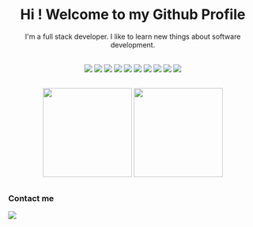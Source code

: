 <h1 align="center"> Hi ! Welcome to my Github Profile </h1>
<p align="center">
   I'm a full stack developer. I like to learn new things about software development.
</p>

<div align="center"><br>
   <!-- Logo junto al nombre 
   <img src="https://img.shields.io/badge/-HTML5-E34F26?style=for-the-badge&logo=html5&logoColor=white">
   <img src="https://img.shields.io/badge/-CSS3-1572B6?style=for-the-badge&logo=css3&logoColor=white">
   <img src="https://img.shields.io/badge/-Bootstrap-563D7C?style=for-the-badge&logo=bootstrap&logoColor=white">
   <img src="https://img.shields.io/badge/-javascript-eed718?style=for-the-badge&logo=javascript&logoColor=white">
   <img src="https://img.shields.io/badge/-PHP-8892bf?style=for-the-badge&logo=php&logoColor=ffffff">
   <img src="https://img.shields.io/badge/-Laravel-f9322c?style=for-the-badge&logo=laravel&logoColor=ffffff">
   <img src="https://img.shields.io/badge/-PostgreSQL-336791?style=for-the-badge&logo=postgresql&logoColor=ffffff">
   <img src="https://img.shields.io/badge/-Docker-2391e6?style=for-the-badge&logo=docker&logoColor=ffffff">
   <img src="https://img.shields.io/badge/-Linux-000000?style=for-the-badge&logo=linux&logoColor=ffffff">
   <img src="http://img.shields.io/badge/-VS%20Code-007ACC?style=for-the-badge&logo=visual%20studio%20code&logoColor=white"> -->

   <!-- Logo aparte -->
   <img src="https://img.shields.io/badge/-HTML5-E34F26.svg?style=for-the-badge&logo=HTML5&logoColor=E34F26&labelColor=ffffff">
   <img src="https://img.shields.io/badge/-CSS3-1572B6.svg?style=for-the-badge&logo=css3&logoColor=1572B6&labelColor=ffffff">
   <img src="https://img.shields.io/badge/-Bootstrap-563D7C.svg?style=for-the-badge&logo=bootstrap&logoColor=563D7C&labelColor=ffffff">
   <img src="https://img.shields.io/badge/-javascript-eed718.svg?style=for-the-badge&logo=javascript&logoColor=eed718&labelColor=ffffff">
   <img src="https://img.shields.io/badge/-PHP-8892bf.svg?style=for-the-badge&logo=php&logoColor=8892bf&labelColor=ffffff">
   <img src="https://img.shields.io/badge/-Laravel-f9322c.svg?style=for-the-badge&logo=laravel&logoColor=f9322c&labelColor=ffffff">
   <img src="https://img.shields.io/badge/-PostgreSQL-336791.svg?style=for-the-badge&logo=postgresql&logoColor=336791&labelColor=ffffff">
   <img src="https://img.shields.io/badge/-Docker-2391e6.svg?style=for-the-badge&logo=docker&logoColor=2391e6&labelColor=ffffff">
   <img src="http://img.shields.io/badge/-VS%20Code-007ACC.svg?style=for-the-badge&logo=visual%20studio%20code&logoColor=007ACC&labelColor=ffffff">
   <img src="https://img.shields.io/badge/-Linux-000000.svg?style=for-the-badge&logo=linux&logoColor=000000&labelColor=ffffff">
</div>

##

<div align="center">
   <img height="180em" src="https://github-readme-stats.vercel.app/api?username=espindola-lucas&show_icons=true&theme=radical">
   <img height="180em" src="https://github-readme-stats.vercel.app/api/top-langs/?username=espindola-lucas&layout=compact&theme=dark">
</div>

##

<h3> Contact me </h3>
<a href="https://www.linkedin.com/in/lucas-nahuel-espindola-34880b205/"> 
    <img src="https://img.shields.io/badge/-linkedin-0366c3.svg?style=for-the-badge&logo=linkedin&logoColor=0366c3&labelColor=ffffff">  
</a>

<!--
**espindola-lucas/espindola-lucas** is a ✨ _special_ ✨ repository because its `README.md` (this file) appears on your GitHub profile.

Here are some ideas to get you started:
- 🔭 I’m currently working on SIU-Mapuche
- 🌱 I’m currently learning 
- 👯 I’m looking to collaborate on ...
- 🤔 I’m looking for help with ...
- 💬 Ask me about ...
- 📫 How to reach me: ...
- 😄 Pronouns: ...
- ⚡ Fun fact: ...
-->

